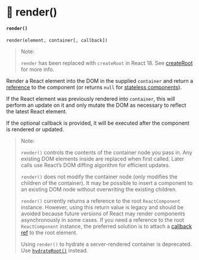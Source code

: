 # 🌵 render()

#### `render()` <a href="#render" id="render"></a>

```
render(element, container[, callback])
```

> Note:
>
> `render` has been replaced with `createRoot` in React 18. See [createRoot](https://devdocs.io/react/react-dom-client#createroot) for more info.

Render a React element into the DOM in the supplied `container` and return a [reference](https://devdocs.io/react/refs-and-the-dom) to the component (or returns `null` for [stateless components](https://devdocs.io/react/components-and-props#function-and-class-components)).

If the React element was previously rendered into `container`, this will perform an update on it and only mutate the DOM as necessary to reflect the latest React element.

If the optional callback is provided, it will be executed after the component is rendered or updated.

> Note:
>
> `render()` controls the contents of the container node you pass in. Any existing DOM elements inside are replaced when first called. Later calls use React’s DOM diffing algorithm for efficient updates.
>
> `render()` does not modify the container node (only modifies the children of the container). It may be possible to insert a component to an existing DOM node without overwriting the existing children.
>
> `render()` currently returns a reference to the root `ReactComponent` instance. However, using this return value is legacy and should be avoided because future versions of React may render components asynchronously in some cases. If you need a reference to the root `ReactComponent` instance, the preferred solution is to attach a [callback ref](https://devdocs.io/react/refs-and-the-dom#callback-refs) to the root element.
>
> Using `render()` to hydrate a server-rendered container is deprecated. Use [`hydrateRoot()`](https://devdocs.io/react/react-dom-client#hydrateroot) instead.
